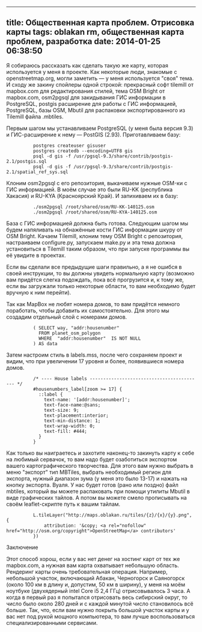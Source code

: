 ---
title: Общественная карта проблем. Отрисовка карты
tags: oblakan rm, общественная карта проблем, разработка
date: 2014-01-25 06:38:50
-------------------------

Я собираюсь рассказать как сделать такую же карту, которая используется у меня в проекте. Как некоторые люди, знакомые с openstreetmap.org, могли заметить — у меня используется "своя" тема. И сходу же закину спойлеры одной строкой: прекрасный софт tilemill от mapbox.com для редактирования стилей, тема OSM Bright от mapbox.com, osm2pgsql для закидывания ГИС информации в PostgreSQL, postgis расширение для работы с ГИС информацией, PostgreSQL, базы OSM, Mbutil для распаковки экспортированного из Tilemill файла .mbtiles.



Первым шагом мы устанавливаем PostgreSQL (у меня была версия 9.3) и ГИС-расширение к нему — PostGIS (2.93). Приготавливаем базу:

              postgres createuser gisuser
              postgres createdb --encoding=UTF8 gis
              psql -d gis -f /usr/pgsql-9.3/share/contrib/postgis-2.1/postgis.sql
              psql -d gis -f /usr/pgsql-9.3/share/contrib/postgis-2.1/spatial_ref_sys.sql
              
Клоним osm2pgsql c его репозитория, выкачиваем нужные OSM-ки с ГИС информацией. В моём случае это были RU-KK (республика Хакасия) и RU-KYA (Красноярский Край). И запихиваем их в базу:

              ./osm2pgsql /root/shared/osm/RU-KK-140125.osm
              ./osm2pgsql /root/shared/osm/RU-KYA-140125.osm
              
База с ГИС информацией должна быть готова. Следующим шагом мы будем напяливать на обнажённые кости ГИС информации шкуру от OSM Bright. Качаем Tilemill, клоним тему OSM Bright с репозитория, настраиваем configure.py, запускаем make.py и эта тема должна установиться в Tilemill таким образом, что при запуске программы вы её увидите в проектах.

Если вы сделали все предыдущие шаги правильно, а я не ошибся в своей инструкции, то вы должны увидеть нормальную карту (возможно вам придётся слегка подождать, пока всё прогрузится и, к тому же, если вы загружали только некоторые области, то вам необходимо будет вручную к ним перейти).

 

Так как MapBox не любят номера домов, то вам придётся немного поработать, чтобы добавить их самостоятельно. Для этого мы создадим отдельный слой с номерами домов.



              ( SELECT way, "addr:housenumber" 
                FROM planet_osm_polygon
                WHERE  "addr:housenumber"  IS NOT NULL
              ) AS data
              
Затем настроим стиль в labels.mss, после чего сохраняем проект и видим, что при увеличении 17 уровня и более, появившиеся номера домов.

              /* ---- House labels ------------------------------------------ */
              #housenumbers_label[zoom >= 17] {
                ::label {
                  text-name: '[addr:housenumber]';
                  text-face-name:@sans;
                  text-size: 9;   
                  text-placement:interior;
                  text-min-distance: 1;
                  text-wrap-width: 0;
                  text-fill: #444;
                }    
              }
              
 

Как только вы наиграетесь и захотите наконец-то закинуть карту к себе на любимый сервачок, то вам надо будет озаботиться экспортом вашего картографического творчества. Для этого вам нужно выбрать в меню "экспорт" тип MBTiles, выбрать необходимый регион для экспорта, нужный диапазон зума (у меня это было 13-17) и нажать на кнопку экспорта. Вуаля. У нас будет готов (рано или поздно) файл mbtiles, который вы можете распаковать при помощи утилиты Mbutil в виде графических тайлов. А потом вы можете смело прописывать на своём leaflet-скрипте путь к вашим тайлам.

              L.tileLayer("http://maps.oblakan.ru/tiles/{z}/{x}/{y}.png", {
                  attribution: '&copy; <a rel="nofollow" href="http://osm.org/copyright">OpenStreetMap</a> contributors'
              })
              
Заключение

Этот способ хорош, если у вас нет денег на хостинг карт от тех же mapbox.com, а нужная вам карта охватывает небольшую область. Рендеринг карты очень требовательная операция. Например, небольшой участок, включающий Абакан, Черногорск и Саяногорск (около 100 км в длину и, допустим, 50 км в ширину), у меня на моём ноутбуке (двухядерный intel Core i5 2,4 ГГц) отрисовывалось 3 часа. А когда в первый раз я попытался отрисовать весь сибирский округ, то число было около 280 дней и с каждой минутой число становилось всё больше. Так, что, если вам нужно покрыть большой участок карты и у вас нет под рукой мощного компьютера, то вам лучше воспользоваться специализированными сервисами.